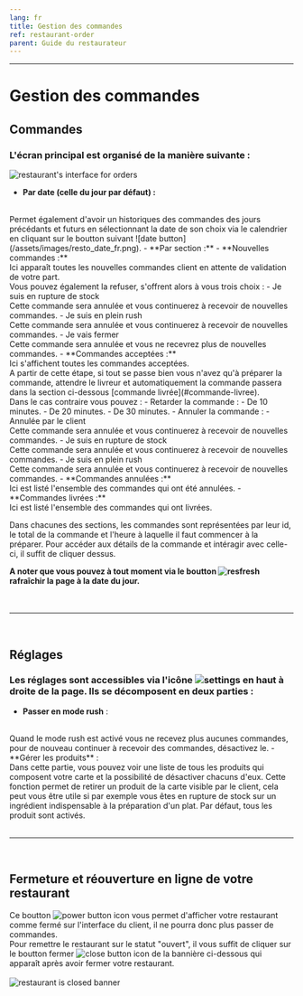 ```yaml
---
lang: fr
title: Gestion des commandes
ref: restaurant-order
parent: Guide du restaurateur
---
```


---

# Gestion des commandes

## Commandes

### L'écran principal est organisé de la manière suivante :

![restaurant's interface for orders](/assets/images/resto_order_list_fr.png)

- **Par date (celle du jour par défaut) :**
<br>
	Permet également d'avoir un historiques des commandes des jours précédants et futurs en sélectionnant la date de son choix via le calendrier en cliquant sur le boutton suivant
	![date button](/assets/images/resto_date_fr.png).
- **Par section :**
	- **Nouvelles commandes :**
	<br>
	Ici apparaît toutes les nouvelles commandes client en attente de validation de votre part.
	<br>
	Vous pouvez également la refuser, s'offrent alors à vous trois choix :
		- Je suis en rupture de stock
		<br>
		Cette commande sera annulée et vous continuerez à recevoir de nouvelles commandes.
		- Je suis en plein rush
		<br>
		Cette commande sera annulée et vous continuerez à recevoir de nouvelles commandes.
		- Je vais fermer
		<br>
		Cette commande sera annulée et vous ne recevrez plus de nouvelles commandes.
	- **Commandes acceptées :**
	<br>
	Ici s'affichent toutes les commandes acceptées.
	<br>
	A partir de cette étape, si tout se passe bien vous n'avez qu'à préparer la commande, attendre le livreur et automatiquement la commande passera dans la section ci-dessous [commande livrée](#commande-livree).
	<br>
	Dans le cas contraire vous pouvez :
		- Retarder la commande :
			- De 10 minutes.
			- De 20 minutes.
			- De 30 minutes.
		- Annuler la commande :
			- Annulée par le client
			<br>
			Cette commande sera annulée et vous continuerez à recevoir de nouvelles commandes.
			- Je suis en rupture de stock
			<br>
			Cette commande sera annulée et vous continuerez à recevoir de nouvelles commandes.
			- Je suis en plein rush
			<br>
			Cette commande sera annulée et vous continuerez à recevoir de nouvelles commandes.
	- **Commandes annulées :**
	<br>
		Ici est listé l'ensemble des commandes qui ont été annulées.
	- **<span id="commande-livree">Commandes livrées :</span>**
	<br>
		Ici est listé l'ensemble des commandes qui ont livrées.

Dans chacunes des sections, les commandes sont représentées par leur id, le total de la commande et l'heure à laquelle il faut commencer à la préparer. Pour accéder aux détails de la commande et intéragir avec celle-ci, il suffit de cliquer dessus.

**A noter que vous pouvez à tout moment via le boutton ![resfresh](/assets/images/resto_refresh_btn_fr.png)  rafraîchir la page à la date du jour.**
<br>
<br>
<br>

---
<br>

## Réglages

### Les réglages sont accessibles via l'icône ![settings](/assets/images/resto_param_icon.png) en haut à droite de la page. Ils se décomposent en deux parties :

- **Passer en mode rush** :
<br>
	Quand le mode rush est activé vous ne recevez plus aucunes commandes, pour de nouveau continuer à recevoir des commandes, désactivez le.
- **Gérer les produits** :
<br>
	Dans cette partie, vous pouvez voir une liste de tous les produits qui composent votre carte et la possibilité de désactiver chacuns d'eux.
	Cette fonction permet de retirer un produit de la carte visible par le client, cela peut vous être utile si par exemple vous êtes en rupture de stock sur un ingrédient indispensable à la préparation d'un plat.
	Par défaut, tous les produit sont activés.

<br>
<br>

---
<br>

## Fermeture et réouverture en ligne de votre restaurant

Ce boutton ![power button icon](/assets/images/resto_power_icon.png) vous permet d'afficher votre restaurant comme fermé sur l'interface du client, il ne pourra donc plus passer de commandes.
<br>
Pour remettre le restaurant sur le statut "ouvert", il vous suffit de cliquer sur le boutton fermer ![close button icon](/assets/images/resto_close_banner_icon.png) de la bannière ci-dessous qui apparaît après avoir fermer votre restaurant.
<br>
<br>
![restaurant is closed banner](/assets/images/resto_closed_banner_fr.png)
